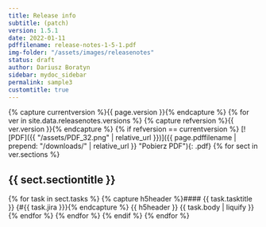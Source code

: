 ```yaml
---
title: Release info
subtitle: (patch)
version: 1.5.1
date: 2022-01-11
pdffilename: release-notes-1-5-1.pdf
img-folder: "/assets/images/releasenotes"
status: draft
author: Dariusz Boratyn
sidebar: mydoc_sidebar
permalink: sample3
customtitle: true
---
```


{% capture currentversion %}{{ page.version }}{% endcapture %}
{% for ver in site.data.releasenotes.versions %}
{% capture refversion %}{{ ver.version }}{% endcapture %}
{% if refversion == currentversion %}
[![PDF]({{ "/assets/PDF_32.png" | relative_url }})]({{ page.pdffilename | prepend: "/downloads/" | relative_url }} "Pobierz PDF"){: .pdf}
{% for sect in ver.sections %}
<h2>{{ sect.sectiontitle }}</h2>
{% for task in sect.tasks %}
{% capture h5header %}#### {{ task.tasktitle }} {#{{ task.jira }}}{% endcapture %}
{{ h5header }}
{{ task.body | liquify }}
{% endfor %}
{% endfor %}
{% endif %}
{% endfor %}
